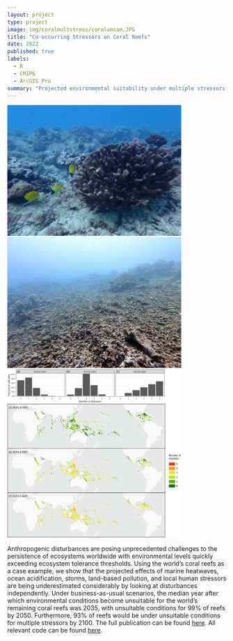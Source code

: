 ```yaml
---
layout: project
type: project
image: img/coralmultstress/coralamsam.JPG
title: "Co-occurring Stressors on Coral Reefs"
date: 2022
published: true
labels:
  - R
  - CMIP6
  - ArcGIS Pro
summary: "Projected environmental suitability under multiple stressors for coral reefs"
---
```


<div class="text-center p-4">
  <img width="400px" src="../img/coralmultstress/reef2.JPG" class="img-thumbnail" >
  <img width="400px" src="../img/coralmultstress/reef3.JPG" class="img-thumbnail" >
  <img width="400px" src="../img/coralmultstress/multstressfig.PNG" class="img-thumbnail" >
</div>

Anthropogenic disturbances are posing unprecedented challenges to the persistence of ecosystems worldwide with environmental levels quickly exceeding ecosystem tolerance thresholds. Using the world’s coral reefs as a case example, we show that the projected effects of marine heatwaves, ocean acidification, storms, land-based pollution, and local human stressors are being underestimated considerably by looking at disturbances independently. Under business-as-usual scenarios, the median year after which environmental conditions become unsuitable for the world’s remaining coral reefs was 2035, with unsuitable conditions for 99% of reefs by 2050. Furthermore, 93% of reefs would be under unsuitable conditions for multiple stressors by 2100. The full publication can be found [here](https://journals.plos.org/plosbiology/article?id=10.1371/journal.pbio.3001821). All relevant code can be found [here](https://github.com/rsetter/coral_expdate).
